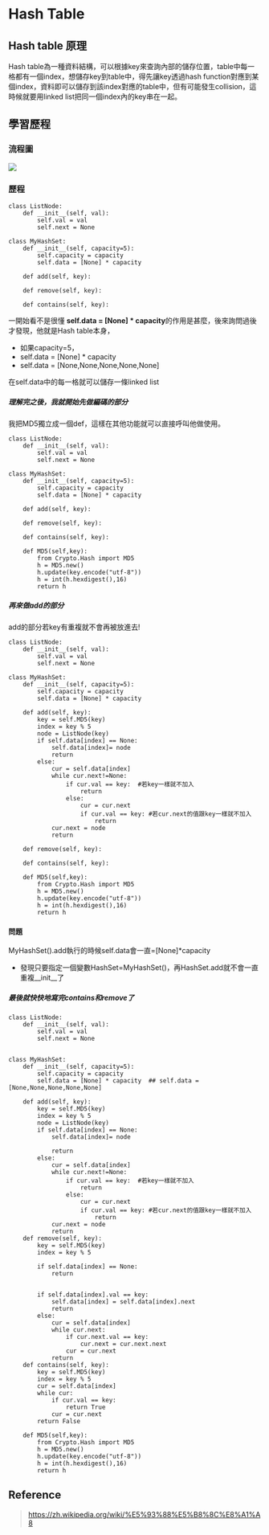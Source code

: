 # Hash Table

## Hash table 原理
Hash table為一種資料結構，可以根據key來查詢內部的儲存位置，table中每一格都有一個index，想儲存key到table中，得先讓key透過hash function對應到某個index，資料即可以儲存到該index對應的table中，但有可能發生collision，這時候就要用linked list把同一個index內的key串在一起。




## 學習歷程

### 流程圖
![](https://i.imgur.com/WByVbQR.png)

### 歷程
```python=
class ListNode:
    def __init__(self, val):
        self.val = val
        self.next = None

class MyHashSet:
    def __init__(self, capacity=5):
        self.capacity = capacity
        self.data = [None] * capacity

    def add(self, key):

    def remove(self, key):

    def contains(self, key):

```
一開始看不是很懂 **self.data = [None] * capacity**的作用是甚麼，後來詢問過後才發現，他就是Hash table本身，
* 如果capacity=5，
* self.data = [None] * capacity
* self.data = [None,None,None,None,None]

在self.data中的每一格就可以儲存一條linked list

##### 理解完之後，我就開始先做編碼的部分
我把MD5獨立成一個def，這樣在其他功能就可以直接呼叫他做使用。
```python=
class ListNode:
    def __init__(self, val):
        self.val = val
        self.next = None

class MyHashSet:
    def __init__(self, capacity=5):
        self.capacity = capacity
        self.data = [None] * capacity

    def add(self, key):

    def remove(self, key):

    def contains(self, key):
    
    def MD5(self,key):
        from Crypto.Hash import MD5
        h = MD5.new()
        h.update(key.encode("utf-8"))
        h = int(h.hexdigest(),16)
        return h

```

##### 再來做add的部分
add的部分若key有重複就不會再被放進去!
```python=
class ListNode:
    def __init__(self, val):
        self.val = val
        self.next = None

class MyHashSet:
    def __init__(self, capacity=5):
        self.capacity = capacity
        self.data = [None] * capacity

    def add(self, key):
        key = self.MD5(key)
        index = key % 5
        node = ListNode(key)
        if self.data[index] == None:
            self.data[index]= node
            return 
        else:
            cur = self.data[index]
            while cur.next!=None:
                if cur.val == key:  #若key一樣就不加入
                    return
                else:
                    cur = cur.next
                    if cur.val == key: #若cur.next的值跟key一樣就不加入
                        return
            cur.next = node
            return
            
    def remove(self, key):

    def contains(self, key):
    
    def MD5(self,key):
        from Crypto.Hash import MD5
        h = MD5.new()
        h.update(key.encode("utf-8"))
        h = int(h.hexdigest(),16)
        return h

```
#### 問題
MyHashSet().add執行的時候self.data會一直=[None]*capacity
* 發現只要指定一個變數HashSet=MyHashSet()，再HashSet.add就不會一直重複__init__了

##### 最後就快快地寫完contains和remove了
```python=
class ListNode:
    def __init__(self, val):
        self.val = val
        self.next = None

        
class MyHashSet:
    def __init__(self, capacity=5):
        self.capacity = capacity
        self.data = [None] * capacity  ## self.data = [None,None,None,None,None]

    def add(self, key):
        key = self.MD5(key)
        index = key % 5
        node = ListNode(key)
        if self.data[index] == None:
            self.data[index]= node
            
            return 
        else:
            cur = self.data[index]
            while cur.next!=None:
                if cur.val == key:  #若key一樣就不加入
                    return
                else:
                    cur = cur.next
                    if cur.val == key: #若cur.next的值跟key一樣就不加入
                        return
            cur.next = node
            return
    def remove(self, key):
        key = self.MD5(key)
        index = key % 5 
        
        if self.data[index] == None:
            return

        
        if self.data[index].val == key:
            self.data[index] = self.data[index].next
            return
        else:  
            cur = self.data[index]
            while cur.next:
                if cur.next.val == key:
                    cur.next = cur.next.next
                cur = cur.next
            return 
    def contains(self, key):
        key = self.MD5(key)
        index = key % 5 
        cur = self.data[index]
        while cur:
            if cur.val == key:
                return True
            cur = cur.next
        return False

    def MD5(self,key):
        from Crypto.Hash import MD5
        h = MD5.new()
        h.update(key.encode("utf-8"))
        h = int(h.hexdigest(),16)
        return h

```


## Reference
> https://zh.wikipedia.org/wiki/%E5%93%88%E5%B8%8C%E8%A1%A8
